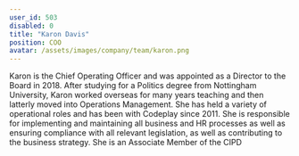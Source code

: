 ```yaml
---
user_id: 503
disabled: 0
title: "Karon Davis"
position: COO
avatar: /assets/images/company/team/karon.png
---
```


Karon is the Chief Operating Officer and was appointed as a Director to the Board in 2018. After studying for a 
Politics degree from Nottingham University, Karon worked overseas for many years teaching and then 
latterly moved into Operations Management. She has held a variety of operational roles and has been with
 Codeplay since 2011. She is responsible for implementing and maintaining all business and HR processes as 
 well as ensuring compliance with all relevant legislation, as well as contributing to the business strategy. 
 She is an Associate Member of the CIPD
